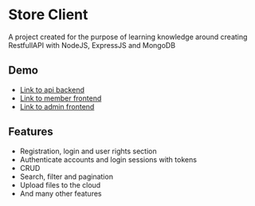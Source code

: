 
# Store Client

A project created for the purpose of learning knowledge around creating RestfullAPI with NodeJS, ExpressJS and MongoDB




## Demo

- [Link to api backend](https://trongnghiadev-shopo.onrender.com/api/v1)
- [Link to member frontend](https://store-client-lovat.vercel.app/)
- [Link to admin frontend](https://store-client-lovat.vercel.app/admin)


## Features

- Registration, login and user rights section
- Authenticate accounts and login sessions with tokens
- CRUD
- Search, filter and pagination
- Upload files to the cloud
- And many other features


